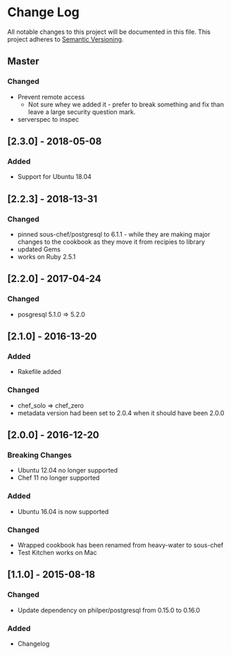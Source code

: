 # Change Log
All notable changes to this project will be documented in this file.
This project adheres to [Semantic Versioning](http://semver.org/).
## Master

### Changed
  - Prevent remote access
    - Not sure whey we added it - prefer to break something and fix
      than leave a large security question mark.
  - serverspec to inspec

## [2.3.0] - 2018-05-08
### Added
  - Support for Ubuntu 18.04

## [2.2.3] - 2018-13-31
### Changed
  - pinned sous-chef/postgresql to 6.1.1 - while they are making major changes to 
    the cookbook as they move it from recipies to library
  - updated Gems
  - works on Ruby 2.5.1


## [2.2.0] - 2017-04-24
### Changed
  - posgresql 5.1.0 => 5.2.0

## [2.1.0] - 2016-13-20
### Added
  - Rakefile added

### Changed
  - chef_solo => chef_zero
  - metadata version had been set to 2.0.4 when it should have been 2.0.0

## [2.0.0] - 2016-12-20
### Breaking Changes
  - Ubuntu 12.04 no longer supported
  - Chef 11 no longer supported

### Added
  - Ubuntu 16.04 is now supported

### Changed
  - Wrapped cookbook has been renamed from heavy-water to sous-chef 
  - Test Kitchen works on Mac

## [1.1.0] - 2015-08-18
### Changed
  - Update dependency on philper/postgresql from 0.15.0 to 0.16.0

### Added
  - Changelog
